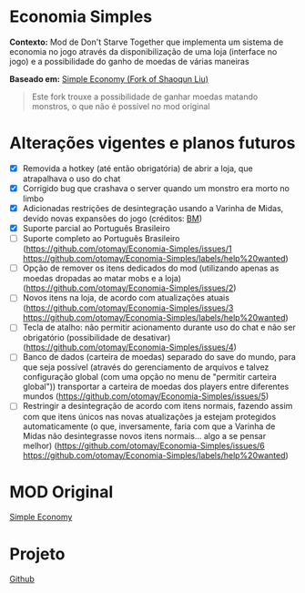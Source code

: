 # Economia Simples
**Contexto:** Mod de Don't Starve Together que implementa um sistema de economia no jogo através da disponibilização de uma loja (interface no jogo) e a possibilidade do ganho de moedas de várias maneiras

**Baseado em:** [Simple Economy (Fork of Shaoqun Liu)](https://steamcommunity.com/sharedfiles/filedetails/?id=2460675139)
> Este fork trouxe a possibilidade de ganhar moedas matando monstros, o que não é possível no mod original

# Alterações vigentes e planos futuros
- [x] Removida a hotkey (até então obrigatória) de abrir a loja, que atrapalhava o uso do chat
- [x] Corrigido bug que crashava o server quando um monstro era morto no limbo
- [x] Adicionadas restrições de desintegração usando a Varinha de Midas, devido novas expansões do jogo (créditos:  [BM](https://steamcommunity.com/sharedfiles/filedetails/?id=2848628850]BM[/url]))
- [x] Suporte parcial ao Português Brasileiro
- [ ] Suporte completo ao Português Brasileiro (https://github.com/otomay/Economia-Simples/issues/1 https://github.com/otomay/Economia-Simples/labels/help%20wanted)
- [ ] Opção de remover os itens dedicados do mod (utilizando apenas as moedas dropadas ao matar mobs e a loja) (https://github.com/otomay/Economia-Simples/issues/2)
- [ ] Novos itens na loja, de acordo com atualizações atuais (https://github.com/otomay/Economia-Simples/issues/3 https://github.com/otomay/Economia-Simples/labels/help%20wanted)
- [ ] Tecla de atalho: não permitir acionamento durante uso do chat e não ser obrigatório (possibilidade de desativar) (https://github.com/otomay/Economia-Simples/issues/4)
- [ ] Banco de dados (carteira de moedas) separado do save do mundo, para que seja possível (através do gerenciamento de arquivos e talvez configuração global (com uma opção no menu de "permitir carteira global")) transportar a carteira de moedas dos players entre diferentes mundos (https://github.com/otomay/Economia-Simples/issues/5)
- [ ] Restringir a desintegração de acordo com itens normais, fazendo assim com que itens únicos nas novas atualizações ja estejam protegidos automaticamente (o que, inversamente, faria com que a Varinha de Midas não desintegrasse novos itens normais... algo a se pensar melhor) (https://github.com/otomay/Economia-Simples/issues/6 https://github.com/otomay/Economia-Simples/labels/help%20wanted)

# MOD Original
[Simple Economy](https://steamcommunity.com/sharedfiles/filedetails/?id=1115709310)
# Projeto
[Github](https://github.com/otomay/Economia-Simples)
